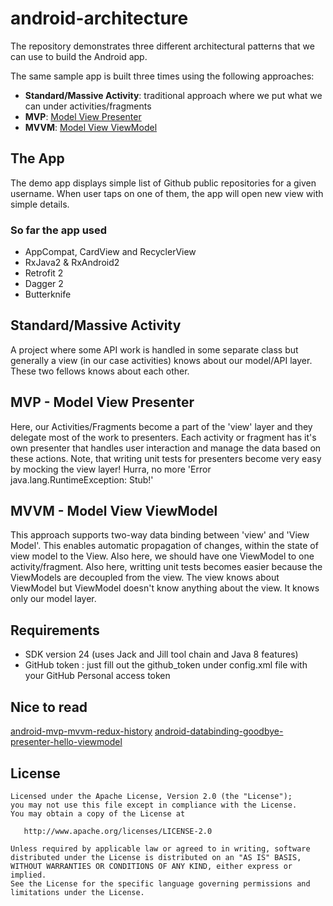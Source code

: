 # android-architecture
The repository demonstrates three different architectural patterns that we can use to build the Android app.

The same sample app is built three times using the following approaches:
* __Standard/Massive Activity__: traditional approach where we put what we can under activities/fragments
* __MVP__: [Model View Presenter](https://en.wikipedia.org/wiki/Model%E2%80%93view%E2%80%93presenter)
* __MVVM__: [Model View ViewModel](https://en.wikipedia.org/wiki/Model%E2%80%93view%E2%80%93viewmodel)

## The App
The demo app displays simple list of Github public repositories for a given username. When user taps on one of them, the app will open new view with simple details.

### So far the app used
* AppCompat, CardView and RecyclerView
* RxJava2 & RxAndroid2
* Retrofit 2
* Dagger 2
* Butterknife

## Standard/Massive Activity
A project where some API work is handled in some separate class but generally a view (in our case activities) knows about our model/API layer. These two fellows knows about each other.

## MVP - Model View Presenter
Here, our Activities/Fragments become a part of the 'view' layer and they delegate most of the work to presenters. Each activity or fragment has it's own presenter that handles user interaction and manage the data based on these actions.
Note, that writing unit tests for presenters become very easy by mocking the view layer! Hurra, no more 'Error java.lang.RuntimeException: Stub!'

## MVVM - Model View ViewModel
This approach supports two-way data binding between 'view' and 'View Model'. This enables automatic propagation of changes, within the state of view model to the View. Also here, we should have one ViewModel to one activity/fragment.
Also here, writting unit tests becomes easier because the ViewModels are decoupled from the view. The view knows about ViewModel but ViewModel doesn't know anything about the view. It knows only our model layer.

## Requirements

* SDK version 24 (uses Jack and Jill tool chain and Java 8 features)
* GitHub token : just fill out the github_token under config.xml file with your GitHub Personal access token

## Nice to read
[android-mvp-mvvm-redux-history](http://zserge.com/blog/android-mvp-mvvm-redux-history.html)
[android-databinding-goodbye-presenter-hello-viewmodel](http://tech.vg.no/2015/07/17/android-databinding-goodbye-presenter-hello-viewmodel/)

## License

```
Licensed under the Apache License, Version 2.0 (the "License");
you may not use this file except in compliance with the License.
You may obtain a copy of the License at

   http://www.apache.org/licenses/LICENSE-2.0

Unless required by applicable law or agreed to in writing, software
distributed under the License is distributed on an "AS IS" BASIS,
WITHOUT WARRANTIES OR CONDITIONS OF ANY KIND, either express or implied.
See the License for the specific language governing permissions and
limitations under the License.
```